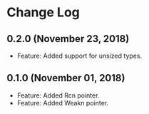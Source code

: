 # Change Log

## 0.2.0 (November 23, 2018)
- Feature: Added support for unsized types.

## 0.1.0 (November 01, 2018)

- Feature: Added Rcn<T> pointer.
- Feature: Added Weakn<T> pointer.
